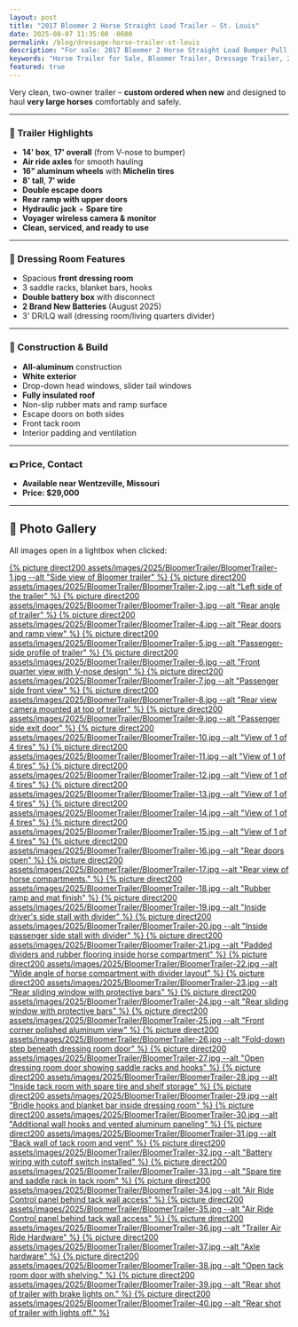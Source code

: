 ```yaml
---
layout: post
title: "2017 Bloomer 2 Horse Straight Load Trailer – St. Louis"
date: 2025-08-07 11:35:00 -0600
permalink: /blog/dressage-horse-trailer-st-louis
description: "For sale: 2017 Bloomer 2 Horse Straight Load Bumper Pull Trailer. Clean, one-owner trailer with air ride axles, aluminum construction, and premium features. Available near St. Louis, MO."
keywords: "Horse Trailer for Sale, Bloomer Trailer, Dressage Trailer, 2 Horse Straight Load, Horse Trailer St Louis, Morrison Equestrian Center, Natalie Hammond, Premium Horse Trailer, Air Ride Horse Trailer, Bumper Pull Trailer"
featured: true
---
```


Very clean, two-owner trailer – **custom ordered when new** and designed to haul **very large horses** comfortably and safely.

---

### 🐴 Trailer Highlights

- **14' box**, **17' overall** (from V-nose to bumper)
- **Air ride axles** for smooth hauling
- **16" aluminum wheels** with **Michelin tires**
- **8' tall**, **7' wide**
- **Double escape doors**
- **Rear ramp with upper doors**
- **Hydraulic jack** + **Spare tire**
- **Voyager wireless camera & monitor**
- **Clean, serviced, and ready to use**

---

### 🚪 Dressing Room Features

- Spacious **front dressing room**
- 3 saddle racks, blanket bars, hooks
- **Double battery box** with disconnect
- **2 Brand New Batteries** (August 2025)
- 3' DR/LQ wall (dressing room/living quarters divider)

---

### 🔧 Construction & Build

- **All-aluminum** construction
- **White exterior**
- Drop-down head windows, slider tail windows
- **Fully insulated roof**
- Non-slip rubber mats and ramp surface
- Escape doors on both sides
- Front tack room
- Interior padding and ventilation

---

### 💵 Price, Contact

- **Available near Wentzeville, Missouri**
- **Price: $29,000**

---

## 📸 Photo Gallery

All images open in a lightbox when clicked:

<a href="{% picture direct assets/images/2025/BloomerTrailer/BloomerTrailer-1.jpg %}" data-lightbox="BloomerTrailer" data-title="Side view of Bloomer trailer">
  {% picture direct200 assets/images/2025/BloomerTrailer/BloomerTrailer-1.jpg --alt "Side view of Bloomer trailer" %}
</a>
<a href="{% picture direct assets/images/2025/BloomerTrailer/BloomerTrailer-2.jpg %}" data-lightbox="BloomerTrailer" data-title="Left side of the trailer">
  {% picture direct200 assets/images/2025/BloomerTrailer/BloomerTrailer-2.jpg --alt "Left side of the trailer" %}
</a>
<a href="{% picture direct assets/images/2025/BloomerTrailer/BloomerTrailer-3.jpg %}" data-lightbox="BloomerTrailer" data-title="Rear angle of trailer">
  {% picture direct200 assets/images/2025/BloomerTrailer/BloomerTrailer-3.jpg --alt "Rear angle of trailer" %}
</a>
<a href="{% picture direct assets/images/2025/BloomerTrailer/BloomerTrailer-4.jpg %}" data-lightbox="BloomerTrailer" data-title="Rear doors and ramp view">
  {% picture direct200 assets/images/2025/BloomerTrailer/BloomerTrailer-4.jpg --alt "Rear doors and ramp view" %}
</a>
<a href="{% picture direct assets/images/2025/BloomerTrailer/BloomerTrailer-5.jpg %}" data-lightbox="BloomerTrailer" data-title="Passenger-side profile of trailer">
  {% picture direct200 assets/images/2025/BloomerTrailer/BloomerTrailer-5.jpg --alt "Passenger-side profile of trailer" %}
</a>
<a href="{% picture direct assets/images/2025/BloomerTrailer/BloomerTrailer-6.jpg %}" data-lightbox="BloomerTrailer" data-title="Front quarter view with V-nose design">
  {% picture direct200 assets/images/2025/BloomerTrailer/BloomerTrailer-6.jpg --alt "Front quarter view with V-nose design" %}
</a>
<a href="{% picture direct assets/images/2025/BloomerTrailer/BloomerTrailer-7.jpg %}" data-lightbox="BloomerTrailer" data-title="Passenger side front view">
  {% picture direct200 assets/images/2025/BloomerTrailer/BloomerTrailer-7.jpg --alt "Passenger side front view" %}
</a>
<a href="{% picture direct assets/images/2025/BloomerTrailer/BloomerTrailer-8.jpg %}" data-lightbox="BloomerTrailer" data-title="Rear view camera mounted at top of trailer">
  {% picture direct200 assets/images/2025/BloomerTrailer/BloomerTrailer-8.jpg --alt "Rear view camera mounted at top of trailer" %}
</a>
<a href="{% picture direct assets/images/2025/BloomerTrailer/BloomerTrailer-9.jpg %}" data-lightbox="BloomerTrailer" data-title="Passenger side exit door">
  {% picture direct200 assets/images/2025/BloomerTrailer/BloomerTrailer-9.jpg --alt "Passenger side exit door" %}
</a>
<a href="{% picture direct assets/images/2025/BloomerTrailer/BloomerTrailer-10.jpg %}" data-lightbox="BloomerTrailer" data-title="View of 1 of 4 tires">
  {% picture direct200 assets/images/2025/BloomerTrailer/BloomerTrailer-10.jpg --alt "View of 1 of 4 tires" %}
</a>
<a href="{% picture direct assets/images/2025/BloomerTrailer/BloomerTrailer-11.jpg %}" data-lightbox="BloomerTrailer" data-title="View of 1 of 4 tires">
  {% picture direct200 assets/images/2025/BloomerTrailer/BloomerTrailer-11.jpg --alt "View of 1 of 4 tires" %}
</a>
<a href="{% picture direct assets/images/2025/BloomerTrailer/BloomerTrailer-12.jpg %}" data-lightbox="BloomerTrailer" data-title="View of 1 of 4 tires">
  {% picture direct200 assets/images/2025/BloomerTrailer/BloomerTrailer-12.jpg --alt "View of 1 of 4 tires" %}
</a>
<a href="{% picture direct assets/images/2025/BloomerTrailer/BloomerTrailer-13.jpg %}" data-lightbox="BloomerTrailer" data-title="View of 1 of 4 tires">
  {% picture direct200 assets/images/2025/BloomerTrailer/BloomerTrailer-13.jpg --alt "View of 1 of 4 tires" %}
</a>
<a href="{% picture direct assets/images/2025/BloomerTrailer/BloomerTrailer-14.jpg %}" data-lightbox="BloomerTrailer" data-title="View of 1 of 4 tires">
  {% picture direct200 assets/images/2025/BloomerTrailer/BloomerTrailer-14.jpg --alt "View of 1 of 4 tires" %}
</a>
<a href="{% picture direct assets/images/2025/BloomerTrailer/BloomerTrailer-15.jpg %}" data-lightbox="BloomerTrailer" data-title="View of 1 of 4 tires">
  {% picture direct200 assets/images/2025/BloomerTrailer/BloomerTrailer-15.jpg --alt "View of 1 of 4 tires" %}
</a>
<a href="{% picture direct assets/images/2025/BloomerTrailer/BloomerTrailer-16.jpg %}" data-lightbox="BloomerTrailer" data-title="Rear doors open">
  {% picture direct200 assets/images/2025/BloomerTrailer/BloomerTrailer-16.jpg --alt "Rear doors open" %}
</a>
<a href="{% picture direct assets/images/2025/BloomerTrailer/BloomerTrailer-17.jpg %}" data-lightbox="BloomerTrailer" data-title="Rear view of horse compartments.">
  {% picture direct200 assets/images/2025/BloomerTrailer/BloomerTrailer-17.jpg --alt "Rear view of horse compartments." %}
</a>
<a href="{% picture direct assets/images/2025/BloomerTrailer/BloomerTrailer-18.jpg %}" data-lightbox="BloomerTrailer" data-title="Rubber ramp and mat finish">
  {% picture direct200 assets/images/2025/BloomerTrailer/BloomerTrailer-18.jpg --alt "Rubber ramp and mat finish" %}
</a>
<a href="{% picture direct assets/images/2025/BloomerTrailer/BloomerTrailer-19.jpg %}" data-lightbox="BloomerTrailer" data-title="Inside driver's side stall with divider">
  {% picture direct200 assets/images/2025/BloomerTrailer/BloomerTrailer-19.jpg --alt "Inside driver's side stall with divider" %}
</a>
<a href="{% picture direct assets/images/2025/BloomerTrailer/BloomerTrailer-20.jpg %}" data-lightbox="BloomerTrailer" data-title="Inside passenger side stall with divider">
  {% picture direct200 assets/images/2025/BloomerTrailer/BloomerTrailer-20.jpg --alt "Inside passenger side stall with divider" %}
</a>
<a href="{% picture direct assets/images/2025/BloomerTrailer/BloomerTrailer-21.jpg %}" data-lightbox="BloomerTrailer" data-title="Padded dividers and rubber flooring inside horse compartment">
  {% picture direct200 assets/images/2025/BloomerTrailer/BloomerTrailer-21.jpg --alt "Padded dividers and rubber flooring inside horse compartment" %}
</a>
<a href="{% picture direct assets/images/2025/BloomerTrailer/BloomerTrailer-22.jpg %}" data-lightbox="BloomerTrailer" data-title="Wide angle of horse compartment with divider layout">
  {% picture direct200 assets/images/2025/BloomerTrailer/BloomerTrailer-22.jpg --alt "Wide angle of horse compartment with divider layout" %}
</a>
<a href="{% picture direct assets/images/2025/BloomerTrailer/BloomerTrailer-23.jpg %}" data-lightbox="BloomerTrailer" data-title="Rear sliding window with protective bars">
  {% picture direct200 assets/images/2025/BloomerTrailer/BloomerTrailer-23.jpg --alt "Rear sliding window with protective bars" %}
</a>
<a href="{% picture direct assets/images/2025/BloomerTrailer/BloomerTrailer-24.jpg %}" data-lightbox="BloomerTrailer" data-title="Rear sliding window with protective bars">
  {% picture direct200 assets/images/2025/BloomerTrailer/BloomerTrailer-24.jpg --alt "Rear sliding window with protective bars" %}
</a>
<a href="{% picture direct assets/images/2025/BloomerTrailer/BloomerTrailer-25.jpg %}" data-lightbox="BloomerTrailer" data-title="Front corner polished aluminum view">
  {% picture direct200 assets/images/2025/BloomerTrailer/BloomerTrailer-25.jpg --alt "Front corner polished aluminum view" %}
</a>
<a href="{% picture direct assets/images/2025/BloomerTrailer/BloomerTrailer-26.jpg %}" data-lightbox="BloomerTrailer" data-title="Fold-down step beneath dressing room door">
  {% picture direct200 assets/images/2025/BloomerTrailer/BloomerTrailer-26.jpg --alt "Fold-down step beneath dressing room door" %}
</a>
<a href="{% picture direct assets/images/2025/BloomerTrailer/BloomerTrailer-27.jpg %}" data-lightbox="BloomerTrailer" data-title="Open dressing room door showing saddle racks and hooks">
  {% picture direct200 assets/images/2025/BloomerTrailer/BloomerTrailer-27.jpg --alt "Open dressing room door showing saddle racks and hooks" %}
</a>
<a href="{% picture direct assets/images/2025/BloomerTrailer/BloomerTrailer-28.jpg %}" data-lightbox="BloomerTrailer" data-title="Inside tack room with spare tire and shelf storage">
  {% picture direct200 assets/images/2025/BloomerTrailer/BloomerTrailer-28.jpg --alt "Inside tack room with spare tire and shelf storage" %}
</a>
<a href="{% picture direct assets/images/2025/BloomerTrailer/BloomerTrailer-29.jpg %}" data-lightbox="BloomerTrailer" data-title="Bridle hooks and blanket bar inside dressing room">
  {% picture direct200 assets/images/2025/BloomerTrailer/BloomerTrailer-29.jpg --alt "Bridle hooks and blanket bar inside dressing room" %}
</a>
<a href="{% picture direct assets/images/2025/BloomerTrailer/BloomerTrailer-30.jpg %}" data-lightbox="BloomerTrailer" data-title="Additional wall hooks and vented aluminum paneling">
  {% picture direct200 assets/images/2025/BloomerTrailer/BloomerTrailer-30.jpg --alt "Additional wall hooks and vented aluminum paneling" %}
</a>
<a href="{% picture direct assets/images/2025/BloomerTrailer/BloomerTrailer-31.jpg %}" data-lightbox="BloomerTrailer" data-title="Back wall of tack room and vent">
  {% picture direct200 assets/images/2025/BloomerTrailer/BloomerTrailer-31.jpg --alt "Back wall of tack room and vent" %}
</a>
<a href="{% picture direct assets/images/2025/BloomerTrailer/BloomerTrailer-32.jpg %}" data-lightbox="BloomerTrailer" data-title="Battery wiring with cutoff switch installed">
  {% picture direct200 assets/images/2025/BloomerTrailer/BloomerTrailer-32.jpg --alt "Battery wiring with cutoff switch installed" %}
</a>
<a href="{% picture direct assets/images/2025/BloomerTrailer/BloomerTrailer-33.jpg %}" data-lightbox="BloomerTrailer" data-title="Spare tire and saddle rack in tack room">
  {% picture direct200 assets/images/2025/BloomerTrailer/BloomerTrailer-33.jpg --alt "Spare tire and saddle rack in tack room" %}
</a>
<a href="{% picture direct assets/images/2025/BloomerTrailer/BloomerTrailer-34.jpg %}" data-lightbox="BloomerTrailer" data-title="Air Ride Control panel behind tack wall access">
  {% picture direct200 assets/images/2025/BloomerTrailer/BloomerTrailer-34.jpg --alt "Air Ride Control panel behind tack wall access" %}
</a>
<a href="{% picture direct assets/images/2025/BloomerTrailer/BloomerTrailer-35.jpg %}" data-lightbox="BloomerTrailer" data-title="Air Ride Control panel behind tack wall access">
  {% picture direct200 assets/images/2025/BloomerTrailer/BloomerTrailer-35.jpg --alt "Air Ride Control panel behind tack wall access" %}
</a>
<a href="{% picture direct assets/images/2025/BloomerTrailer/BloomerTrailer-36.jpg %}" data-lightbox="BloomerTrailer" data-title="Trailer Air Ride Hardware">
  {% picture direct200 assets/images/2025/BloomerTrailer/BloomerTrailer-36.jpg --alt "Trailer Air Ride Hardware" %}
</a>
<a href="{% picture direct assets/images/2025/BloomerTrailer/BloomerTrailer-37.jpg %}" data-lightbox="BloomerTrailer" data-title="Axle hardware">
  {% picture direct200 assets/images/2025/BloomerTrailer/BloomerTrailer-37.jpg --alt "Axle hardware" %}
</a>
<a href="{% picture direct assets/images/2025/BloomerTrailer/BloomerTrailer-38.jpg %}" data-lightbox="BloomerTrailer" data-title="Open tack room door with shelving.">
  {% picture direct200 assets/images/2025/BloomerTrailer/BloomerTrailer-38.jpg --alt "Open tack room door with shelving." %}
</a>
<a href="{% picture direct assets/images/2025/BloomerTrailer/BloomerTrailer-39.jpg %}" data-lightbox="BloomerTrailer" data-title="Rear shot of trailer with brake lights on.">
  {% picture direct200 assets/images/2025/BloomerTrailer/BloomerTrailer-39.jpg --alt "Rear shot of trailer with brake lights on." %}
</a>
<a href="{% picture direct assets/images/2025/BloomerTrailer/BloomerTrailer-40.jpg %}" data-lightbox="BloomerTrailer" data-title="Rear shot of trailer with lights off.">
  {% picture direct200 assets/images/2025/BloomerTrailer/BloomerTrailer-40.jpg --alt "Rear shot of trailer with lights off." %}
</a>
